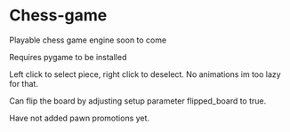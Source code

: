 # Chess-game
Playable chess game engine soon to come

Requires pygame to be installed

Left click to select piece, right click to deselect.
No animations im too lazy for that.

Can flip the board by adjusting setup parameter flipped_board to true. 

Have not added pawn promotions yet. 
